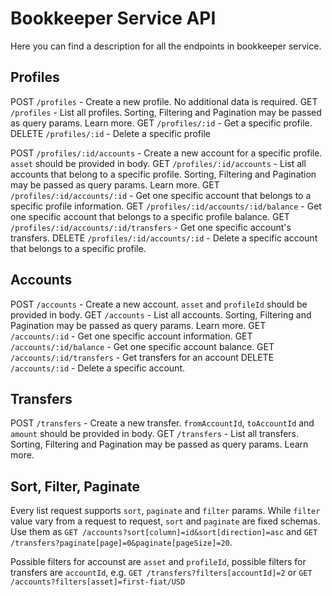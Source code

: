 # Bookkeeper Service API

Here you can find a description for all the endpoints in bookkeeper service.

## Profiles

POST `/profiles` - Create a new profile. No additional data is required.
GET `/profiles` - List all profiles. Sorting, Filtering and Pagination may be passed as query params. Learn more.
GET `/profiles/:id` - Get a specific profile.
DELETE `/profiles/:id` - Delete a specific profile

POST `/profiles/:id/accounts` - Create a new account for a specific profile. `asset` should be provided in body.
GET `/profiles/:id/accounts` - List all accounts that belong to a specific profile. Sorting, Filtering and Pagination may be passed as query params. Learn more.
GET `/profiles/:id/accounts/:id` - Get one specific account that belongs to a specific profile information.
GET `/profiles/:id/accounts/:id/balance` - Get one specific account that belongs to a specific profile balance.
GET `/profiles/:id/accounts/:id/transfers` - Get one specific account's transfers.
DELETE `/profiles/:id/accounts/:id` - Delete a specific account that belongs to a specific profile.

## Accounts

POST `/accounts` - Create a new account. `asset` and `profileId` should be provided in body.
GET `/accounts` - List all accounts. Sorting, Filtering and Pagination may be passed as query params. Learn more.
GET `/accounts/:id` - Get one specific account information.
GET `/accounts/:id/balance` - Get one specific account balance.
GET `/accounts/:id/transfers` - Get transfers for an account
DELETE `/accounts/:id` - Delete a specific account.

## Transfers

POST `/transfers` - Create a new transfer. `fromAccountId`, `toAccountId` and `amount` should be provided in body.
GET `/transfers` - List all transfers. Sorting, Filtering and Pagination may be passed as query params. Learn more.

## Sort, Filter, Paginate

Every list request supports `sort`, `paginate` and `filter` params. While `filter` value vary from a request to request, `sort` and `paginate` are fixed schemas. Use them as `GET /accounts?sort[column]=id&sort[direction]=asc` and `GET /transfers?paginate[page]=0&paginate[pageSize]=20`.

Possible filters for accounst are `asset` and `profileId`, possible filters for transfers are `accountId`, e.g. `GET /transfers?filters[accountId]=2` or `GET /accounts?filters[asset]=first-fiat/USD`